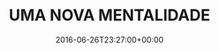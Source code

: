 ---
layout: post
title: "UMA NOVA MENTALIDADE"
date: 2016-06-26T23:27:00+00:00
external_link: "http://globoesporte.globo.com/sp/campinas-e-regiao/blogs/especial-blog/torcedor-da-ponte-preta/post/uma-nova-mentalidade.html"
categories: news "Blog Rafael Ras"
---